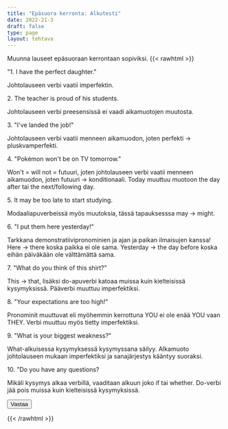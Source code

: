 ```yaml
---
title: "Epäsuora kerronta: Alkutesti"
date: 2022-21-3
draft: false
type: page
layout: tehtava
---
```

Muunna lauseet epäsuoraan kerrontaan sopiviksi.
{{< rawhtml >}}
<link rel="stylesheet" type="text/css" href="/css/monivalinta2.css"/>
<body class="dark:bg-warmgray-900">
<div class="wrap">
  <section data-quiz-item>
    <div class="question">"1. I have the perfect daughter."</code></div>
    <div class="choices" data-choices='["The father said (that) he has the perfect daughter","The father said (that) he had the perfect daughter", "The father said (that) he has had the perfect daughter"]'></div>
    <p class="info">Johtolauseen verbi vaatii imperfektin.</p>
     </section>
  <section data-quiz-item>
    <div class="question">2. The teacher is proud of his students.</div>
    <div class="choices" data-choices='["It says here that the teacher is proud of his students.","It says here that the teacher was proud of his students.","It says here that the teacher has been proud of his students."]'></div>
    <p class="info">Johtolauseen verbi preesensissä ei vaadi aikamuotojen muutosta.</p>
   </section>
  <div class="row">
  <section data-quiz-item>
    <div class="question">3. "I've landed the job!"</div>
    <div class="choices" data-choices='["She said she lands the job.","She said she landed the job.","She said she has landed the job.","She said she had landed the job."]'></div>
    <p class="info">Johtolauseen verbi vaatii menneen aikamuodon, joten perfekti -> pluskvamperfekti.</p>
  </section>
   <section data-quiz-item>
    <div class="question">4. "Pokémon won't be on TV tomorrow."</div> 
    <div class="choices" data-choices='["My father told me Pokémon is not on TV the following day.","My father told me Pokémon will not be on TV the following day.", "My father told me Pokémon would not be on TV the following day."]'></div>
    <p class="info">Won't = will not = futuuri, joten johtolauseen verbi vaatii menneen aikamuodon, joten futuuri -> konditionaali. Today muuttuu muotoon the day after tai the next/following day.</p>
  </section>
  </div>
   <div class="row">
  <section data-quiz-item>
    <div class="question">5. It may be too late to start studying.</div>
    <div class="choices" data-choices='["My mother told me it is too late to start studying.","My mother told me it was too late to start studying.","My mother told me it may be too late to start studying.","My mother told me it might be too late to start studying."]'></div>
    <p class="info">Modaaliapuverbeissä myös muutoksia, tässä tapauksesssa may -> might.</p>
  </section>
   <section data-quiz-item>
    <div class="question">6. "I put them here yesterday!"</div>
    <div class="choices" data-choices='["Peter told me he put them here yesterday.", "Peter told me he put them there yesterday.", "Peter told me he put them here the day before.", "Peter told me he put them there the day before."]'></div>
    <p class="info">Tarkkana demonstratiivipronominien ja ajan ja paikan ilmaisujen kanssa! Here -> there koska paikka ei ole sama. Yesterday -> the day before koska eihän päiväkään ole välttämättä sama.</p>
  </section>
  </div>
   <div class="row">
  <section data-quiz-item>
    <div class="question">7. "What do you think of this shirt?"</div>
    <div class="choices" data-choices='["Chantel asked me what do you think of that shirt", "Chantel asked me what I think of that shirt", "Chantel asked me what I thought of that shirt", "Chantel asked me what did I think of this shirt"]'></div>
    <p class="info">This -> that, lisäksi do-apuverbi katoaa muissa kuin kielteisissä kysymyksissä. Pääverbi muuttuu imperfektiksi.</p>
  </section>
   <section data-quiz-item>
    <div class="question">8. "Your expectations are too high!"</div>
    <div class="choices" data-choices='["I pointed ouf that your expectations are too high.", "I pointed out that their expectations are too high.", "I pointed out that their expectations were too high.", "I pointed out that your expectations were too high."]'></div>
    <p class="info">Pronominit muuttuvat eli myöhemmin kerrottuna YOU ei ole enää YOU vaan THEY. Verbi muuttuu myös tietty imperfektiksi.</p>
  </section>
  </div>
   <div class="row last">
  <section data-quiz-item>
    <div class="question">9. "What is your biggest weakness?"</div>
    <div class="choices" data-choices='["They wanted to know what is my biggest weakness.","They wanted to know what was my biggest weakness.", "They wanted to know what my biggest weakness is.", "They wanted to know what my biggest weakness was."]'></div>
    <p class="info">What-alkuisessa kysymyksessä kysymyssana säilyy. AIkamuoto johtolauseen mukaan imperfektiksi ja sanajärjestys kääntyy suoraksi. </p>
  </section>
   <section data-quiz-item>
    <div class="question">10. "Do you have any questions?</div>
    <div class="choices" data-choices='["The teacher asked if we had any questions.","The teacher asked do we have any questions.", "The teacher asked if we do have any questions.", "The teacher asked did we have any questions."]'></div>
    <p class="info">Mikäli kysymys alkaa verbillä, vaaditaan alkuun joko if tai whether. Do-verbi jää pois muissa kuin kielteisissä kysymyksissä. </p>
  </section>
  </div>
  <div id="emc-score"></div>
  <div class="submit">
  <button id="emc-submit">Vastaa</button>
  </div>
</div>
 
 <script src='https://cdnjs.cloudflare.com/ajax/libs/jquery/2.1.3/jquery.min.js'></script>
 
</body>
</html>

<script>
  
    (function($) {
  $.fn.emc = function(options) {
    
    var defaults = {
      key: [],
      scoring: "normal",
      progress: true
    },
    settings = $.extend(defaults,options),
    $quizItems = $('[data-quiz-item]'),
    $choices = $('[data-choices]'),
    itemCount = $quizItems.length,
    chosen = [],
    $option = null,
    $label = null;
    
   emcInit();
    
   if (settings.progress) {
      var $bar = $('#emc-progress'),
          $inner = $('<div id="emc-progress_inner"></div>'),
          $perc = $('<span id="emc-progress_ind">0/'+itemCount+'</span>');
      $bar.append($inner).prepend($perc);
    }
    
    function emcInit() {
      $quizItems.each( function(index,value) {
      var $this = $(this),
          $choiceEl = $this.find('.choices'),
          choices = $choiceEl.data('choices');
        for (var i = 0; i < choices.length; i++) {
          $option = $('<input name="'+index+'" id="'+index+'_'+i+'" type="radio">');
          $label = $('<label for="'+index+'_'+i+'">'+choices[i]+'</label>');
          $choiceEl.append($option).append($label);
         
          $option.on( 'change', function() {
            return getChosen();
          }); 
        }
      });
    }
    
    function getChosen() {
      chosen = [];
      $choices.each( function() {
        var $inputs = $(this).find('input[type="radio"]');
        $inputs.each( function(index,value) {
          if($(this).is(':checked')) {
            chosen.push(index + 1);
          }
        });
      });
      getProgress();
    }
    
    function getProgress() {
      var prog = (chosen.length / itemCount) * 100 + "%",
          $submit = $('#emc-submit');
      if (settings.progress) {
        $perc.text(chosen.length+'/'+itemCount);  
        $inner.css({height: prog});
      }
      if (chosen.length === itemCount) {
        $submit.addClass('ready-show');
        $submit.click( function(){
          return scoreNormal();
        });
      }
    }
    
    function scoreNormal() {
      var wrong = [],
          score = null,
          $scoreEl = $('#emc-score');
      for (var i = 0; i < itemCount; i++) {
        if (chosen[i] != settings.key[i]) {
          wrong.push(i);
        }
      }
      $quizItems.each( function(index) {
        var $this = $(this);
        if ($.inArray(index, wrong) !== -1 ) {
         $this.removeClass('item-correct').addClass('item-incorrect');
        } else {
          $this.removeClass('item-incorrect').addClass('item-correct');
        }
      });
      
      score = ((itemCount - wrong.length) / itemCount).toFixed(2) * 100 + "%";
      $scoreEl.text("Vastauksista oikein: "+score).addClass('new-score');
    }
 
  }
}(jQuery));
 
 
$(document).emc({
  key: ["2","1","4","3","4","4","3","3","4","1"]
});</script>
{{< /rawhtml >}}